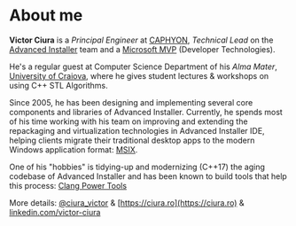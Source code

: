 # About me

**Victor Ciura** is a _Principal Engineer_ at [CAPHYON](https://www.caphyon.com), _Technical Lead_ on the [Advanced Installer](https://www.advancedinstaller.com) team and a [Microsoft MVP](https://mvp.microsoft.com/en-us/PublicProfile/5003461) (Developer Technologies). 

He's a regular guest at Computer Science Department of his _Alma Mater_, [University of Craiova](http://www.ace.ucv.ro), where he gives student lectures & workshops on using C++ STL Algorithms.  

Since 2005, he has been designing and implementing several core components and libraries of Advanced Installer. Currently, he spends most of his time working with his team on improving and extending the repackaging and virtualization technologies in Advanced Installer IDE, helping clients migrate their traditional desktop apps to the modern Windows application format: [MSIX](https://www.advancedinstaller.com/msix-introduction.html). 

One of his "hobbies" is tidying-up and modernizing (C++17) the aging codebase of Advanced Installer and has been known to build tools that help this process: [Clang Power Tools](http://clangpowertools.com)   

More details: [@ciura_victor](https://twitter.com/ciura_victor) & [https://ciura.ro](https://ciura.ro) & [linkedin.com/victor-ciura](https://www.linkedin.com/in/victor-ciura/)

